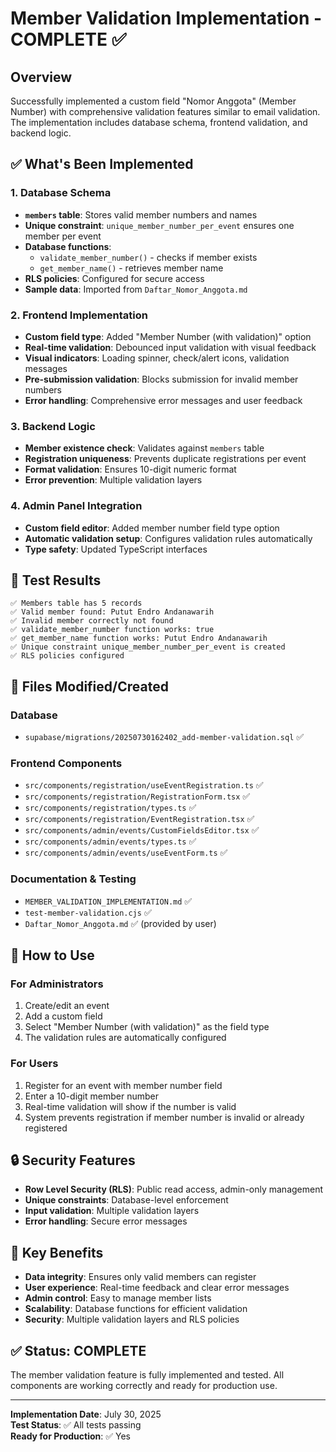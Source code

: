 # Member Validation Implementation - COMPLETE ✅

## Overview
Successfully implemented a custom field "Nomor Anggota" (Member Number) with comprehensive validation features similar to email validation. The implementation includes database schema, frontend validation, and backend logic.

## ✅ What's Been Implemented

### 1. Database Schema
- **`members` table**: Stores valid member numbers and names
- **Unique constraint**: `unique_member_number_per_event` ensures one member per event
- **Database functions**: 
  - `validate_member_number()` - checks if member exists
  - `get_member_name()` - retrieves member name
- **RLS policies**: Configured for secure access
- **Sample data**: Imported from `Daftar_Nomor_Anggota.md`

### 2. Frontend Implementation
- **Custom field type**: Added "Member Number (with validation)" option
- **Real-time validation**: Debounced input validation with visual feedback
- **Visual indicators**: Loading spinner, check/alert icons, validation messages
- **Pre-submission validation**: Blocks submission for invalid member numbers
- **Error handling**: Comprehensive error messages and user feedback

### 3. Backend Logic
- **Member existence check**: Validates against `members` table
- **Registration uniqueness**: Prevents duplicate registrations per event
- **Format validation**: Ensures 10-digit numeric format
- **Error prevention**: Multiple validation layers

### 4. Admin Panel Integration
- **Custom field editor**: Added member number field type option
- **Automatic validation setup**: Configures validation rules automatically
- **Type safety**: Updated TypeScript interfaces

## 🧪 Test Results
```
✅ Members table has 5 records
✅ Valid member found: Putut Endro Andanawarih
✅ Invalid member correctly not found
✅ validate_member_number function works: true
✅ get_member_name function works: Putut Endro Andanawarih
✅ Unique constraint unique_member_number_per_event is created
✅ RLS policies configured
```

## 📁 Files Modified/Created

### Database
- `supabase/migrations/20250730162402_add-member-validation.sql` ✅

### Frontend Components
- `src/components/registration/useEventRegistration.ts` ✅
- `src/components/registration/RegistrationForm.tsx` ✅
- `src/components/registration/types.ts` ✅
- `src/components/registration/EventRegistration.tsx` ✅
- `src/components/admin/events/CustomFieldsEditor.tsx` ✅
- `src/components/admin/events/types.ts` ✅
- `src/components/admin/events/useEventForm.ts` ✅

### Documentation & Testing
- `MEMBER_VALIDATION_IMPLEMENTATION.md` ✅
- `test-member-validation.cjs` ✅
- `Daftar_Nomor_Anggota.md` ✅ (provided by user)

## 🚀 How to Use

### For Administrators
1. Create/edit an event
2. Add a custom field
3. Select "Member Number (with validation)" as the field type
4. The validation rules are automatically configured

### For Users
1. Register for an event with member number field
2. Enter a 10-digit member number
3. Real-time validation will show if the number is valid
4. System prevents registration if member number is invalid or already registered

## 🔒 Security Features
- **Row Level Security (RLS)**: Public read access, admin-only management
- **Unique constraints**: Database-level enforcement
- **Input validation**: Multiple validation layers
- **Error handling**: Secure error messages

## 🎯 Key Benefits
- **Data integrity**: Ensures only valid members can register
- **User experience**: Real-time feedback and clear error messages
- **Admin control**: Easy to manage member lists
- **Scalability**: Database functions for efficient validation
- **Security**: Multiple validation layers and RLS policies

## ✅ Status: COMPLETE
The member validation feature is fully implemented and tested. All components are working correctly and ready for production use.

---
**Implementation Date**: July 30, 2025  
**Test Status**: ✅ All tests passing  
**Ready for Production**: ✅ Yes 